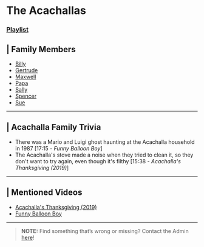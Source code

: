 # The Acachallas
### [Playlist](https://www.youtube.com/playlist?list=PLwljWXtmIKiQ5Ycwlaq_kqvVdqgkROIdP)


## | Family Members  
- [Billy](../5.Characters/Billy_Acachalla.md)
- [Gertrude](../5.Characters/Gertrude_Acachalla.md)
- [Maxwell](../5.Characters/Maxwell_Acachalla.md)
- [Papa](../5.Characters/Papa_Acachalla.md)
- [Sally](../5.Characters/Sally_Acachalla.md)
- [Spencer](../5.Characters/Spencer_Acachalla.md)
- [Sue](../5.Characters/Sue_Acachalla.md)

----

## | Acachalla Family Trivia
- There was a Mario and Luigi ghost haunting at the Acachalla household in 1987 \[17:15 - *Funny Balloon Boy*]
- The Acachalla's stove made a noise when they tried to clean it, so they don't want to try again, even though it's filthy \[15:38 - *Acachalla's Thanksgiving (2019)*]

----

## | Mentioned Videos
- [Acachalla's Thanksgiving \(2019)](https://youtu.be/dC5GT2mZNEk)
- [Funny Balloon Boy](https://youtu.be/EnoiRkmE1y8)

----

>**NOTE:** Find something that’s wrong or missing? Contact the Admin [here](../chapter_2.md)!
